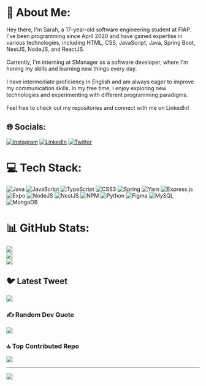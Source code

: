 # 💫 About Me:
Hey there, I'm Sarah, a 17-year-old software engineering student at FIAP. I've been programming since April 2020 and have gained expertise in various technologies, including HTML, CSS, JavaScript, Java, Spring Boot, NestJS, NodeJS, and ReactJS.<br><br>Currently, I'm interning at SManager as a software developer, where I'm honing my skills and learning new things every day.<br><br>I have intermediate proficiency in English and am always eager to improve my communication skills. In my free time, I enjoy exploring new technologies and experimenting with different programming paradigms.<br><br>Feel free to check out my repositories and connect with me on LinkedIn!


## 🌐 Socials:
[![Instagram](https://img.shields.io/badge/Instagram-%23E4405F.svg?logo=Instagram&logoColor=white)](https://instagram.com/https://www.instagram.com/sarahribeiro0912/?next=%2F) [![LinkedIn](https://img.shields.io/badge/LinkedIn-%230077B5.svg?logo=linkedin&logoColor=white)](https://linkedin.com/in/https://www.linkedin.com/in/sarah-ribeiro-da-silva-0469a8267/) [![Twitter](https://img.shields.io/badge/Twitter-%231DA1F2.svg?logo=Twitter&logoColor=white)](https://twitter.com/https://twitter.com/sarahribeiro124) 

# 💻 Tech Stack:
![Java](https://img.shields.io/badge/java-%23ED8B00.svg?style=for-the-badge&logo=java&logoColor=white) ![JavaScript](https://img.shields.io/badge/javascript-%23323330.svg?style=for-the-badge&logo=javascript&logoColor=%23F7DF1E) ![TypeScript](https://img.shields.io/badge/typescript-%23007ACC.svg?style=for-the-badge&logo=typescript&logoColor=white) ![CSS3](https://img.shields.io/badge/css3-%231572B6.svg?style=for-the-badge&logo=css3&logoColor=white) ![Spring](https://img.shields.io/badge/spring-%236DB33F.svg?style=for-the-badge&logo=spring&logoColor=white) ![Yarn](https://img.shields.io/badge/yarn-%232C8EBB.svg?style=for-the-badge&logo=yarn&logoColor=white) ![Express.js](https://img.shields.io/badge/express.js-%23404d59.svg?style=for-the-badge&logo=express&logoColor=%2361DAFB) ![Expo](https://img.shields.io/badge/expo-1C1E24?style=for-the-badge&logo=expo&logoColor=#D04A37) ![NodeJS](https://img.shields.io/badge/node.js-6DA55F?style=for-the-badge&logo=node.js&logoColor=white) ![NestJS](https://img.shields.io/badge/nestjs-%23E0234E.svg?style=for-the-badge&logo=nestjs&logoColor=white) ![NPM](https://img.shields.io/badge/NPM-%23000000.svg?style=for-the-badge&logo=npm&logoColor=white) ![Python](https://img.shields.io/badge/python-3670A0?style=for-the-badge&logo=python&logoColor=ffdd54) 	![Figma](https://img.shields.io/badge/figma-%23F24E1E.svg?style=for-the-badge&logo=figma&logoColor=white) ![MySQL](https://img.shields.io/badge/mysql-%2300f.svg?style=for-the-badge&logo=mysql&logoColor=white) ![MongoDB](https://img.shields.io/badge/MongoDB-%234ea94b.svg?style=for-the-badge&logo=mongodb&logoColor=white)
# 📊 GitHub Stats:
![](https://github-readme-stats.vercel.app/api?username=Sarah-Ribeiro&theme=darcula&hide_border=false&include_all_commits=true&count_private=false)<br/>
![](https://github-readme-streak-stats.herokuapp.com/?user=Sarah-Ribeiro&theme=darcula&hide_border=false)<br/>
![](https://github-readme-stats.vercel.app/api/top-langs/?username=Sarah-Ribeiro&theme=darcula&hide_border=false&include_all_commits=true&count_private=false&layout=compact)

## 🐦 Latest Tweet
[![](https://gtce.itsvg.in/api?username=https://twitter.com/sarahribeiro124)](https://github.com/VishwaGauravIn/github-twitter-card-embed)

### ✍️ Random Dev Quote
![](https://quotes-github-readme.vercel.app/api?type=horizontal&theme=dark)

### 🔝 Top Contributed Repo
![](https://github-contributor-stats.vercel.app/api?username=Sarah-Ribeiro&limit=5&theme=dark&combine_all_yearly_contributions=true)

---
[![](https://visitcount.itsvg.in/api?id=Sarah-Ribeiro&icon=9&color=0)](https://visitcount.itsvg.in)

<!-- Proudly created with GPRM ( https://gprm.itsvg.in ) -->
